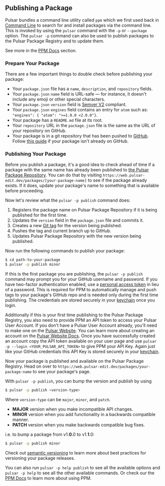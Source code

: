 ## Publishing a Package

Pulsar bundles a command line utility called `ppm` which we first used back in [Command Line](../../../using-pulsar/#command-line) to search for and install packages via the command line. This is invoked by using the `pulsar` command with the `-p` or `--package` option. The `pulsar -p` command can also be used to publish packages to the Pulsar Package Registry and to update them.

See more in the [PPM Docs]() section.

### Prepare Your Package

There are a few important things to double check before publishing your package:

- Your `package.json` file has a `name`, `description`, and `repository` fields.
- Your `package.json` `name` field is URL-safe — for instance, it doesn't include any emoji or other special characters.
- Your `package.json` `version` field is [Semver V2](https://semver.org/spec/v2.0.0.html) compliant.
- Your `package.json` `engines` field contains an entry for `atom` such as: `"engines": { "atom": ">=1.0.0 <2.0.0"}`.
- Your package has a `README.md` file at its root.
- Your `repository` URL in the `package.json` file is the same as the URL of your repository on GitHub.
- Your package is in a git repository that has been pushed to [GitHub](https://github.com). Follow [this guide](https://help.github.com/articles/importing-a-git-repository-using-the-command-line/) if your package isn't already on GitHub.

### Publishing Your Package

Before you publish a package, it's a good idea to check ahead of time if a
package with the same name has already been published to
[the Pulsar Package Repository](https://web.pulsar-edit.dev/packages). You can
do that by visiting `https://web.pulsar-edit.dev/packages/[your-package-name]` to
see if the package already exists. If it does, update your package's name to
something that is available before proceeding.

Now let's review what the `pulsar -p publish` command does:

1. Registers the package name on Pulsar Package Repository if it is being
   published for the first time.
2. Updates the `version` field in the `package.json` file and commits it.
3. Creates a new [Git tag](https://git-scm.com/book/en/Git-Basics-Tagging) for
   the version being published.
4. Pushes the tag and current branch up to GitHub.
5. Updates Pulsar Package Repository with the new version being published.

Now run the following commands to publish your package:

```sh
$ cd path-to-your-package
$ pulsar -p publish minor
```

If this is the first package you are publishing, the `pulsar -p publish` command may prompt you for your GitHub username and password. If you have two-factor authentication enabled, use a [personal access token](https://help.github.com/articles/creating-a-personal-access-token-for-the-command-line/) in lieu of a password. This is required for PPM to automatically manage and push tags to your package's GitHub repo and is needed only during the first time publishing. The credentials are stored securely in your [keychain](<https://en.wikipedia.org/wiki/Keychain_(software)>) once you login.

Additionally if this is your first time publishing to the Pulsar Package Registry, you also need to provide PPM an API token to access your Pulsar User Account. If you don't have a Pulsar User Account already, you'll need to make one on the [Pulsar Website](https://web.pulsar-edit.dev/login). You can learn more about creating an account on the [Pulsar Website Docs](). Once you have successfully created an account copy the API token available on your user page and use `pulsar -p --login <YOUR_PULSAR_API_TOKEN>` to give PPM your API Key. Again just like your GitHub credentials this API Key is stored securely in your [keychain](<https://en.wikipedia.org/wiki/Keychain_(software)>).

Now your package is published and available on the Pulsar Package Registry. Head on over to `https://web.pulsar-edit.dev/packages/your-package-name` to see your package's page.

With `pulsar -p publish`, you can bump the version and publish by using

```sh
$ pulsar -p publish <version-type>
```

Where `version-type` can be `major`, `minor`, and `patch`.

- **MAJOR** version when you make incompatible API changes.
- **MINOR** version when you add functionality in a backwards compatible manner.
- **PATCH** version when you make backwards compatible bug fixes.

i.e. to bump a package from v1.**0**.0 to v1.**1**.0:

```sh
$ pulsar -p publish minor
```

Check out [semantic versioning](https://semver.org/) to learn more about best practices for versioning your package releases.

You can also run `pulsar -p help publish` to see all the available options and `pulsar -p help` to see all the other available commands. Or check our the [PPM Docs]() to learn more about using PPM.
